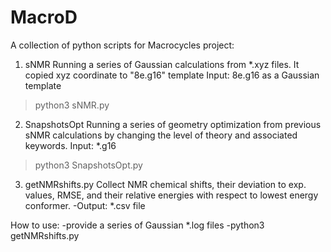 # MacroD
A collection of python scripts for Macrocycles project:

1) sNMR
Running a series of Gaussian calculations from *.xyz files. It copied xyz coordinate to "8e.g16" template
Input: 8e.g16 as a Gaussian template

> python3 sNMR.py

2) SnapshotsOpt
Running a series of geometry optimization from previous sNMR calculations by changing the level of theory and associated keywords.
Input: *.g16

> python3 SnapshotsOpt.py

3) getNMRshifts.py
Collect NMR chemical shifts, their deviation to exp. values, RMSE, and their relative energies with respect to lowest energy conformer.
-Output: *.csv file

How to use:
-provide a series of Gaussian *.log files
-python3 getNMRshifts.py


